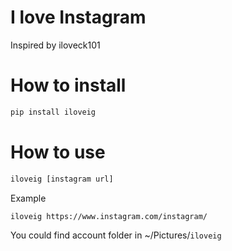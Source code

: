 I love Instagram
==========


Inspired by iloveck101


How to install
==========

```bash
pip install iloveig
```


How to use
==========

```bash
iloveig [instagram url]
```


Example

```bash
iloveig https://www.instagram.com/instagram/
```


You could find account folder in ~/Pictures/`iloveig`
